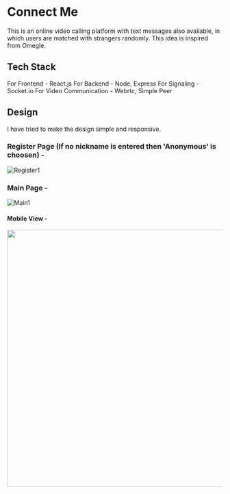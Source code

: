 # Connect Me
This is an online video calling platform with text messages also available, in which users are matched with strangers randomly. This idea is inspired from Omegle.


## Tech Stack
For Frontend - React.js
For Backend - Node, Express
For Signaling - Socket.io
For Video Communication - Webrtc, Simple Peer

## Design
I have tried to make the design simple and responsive.

### Register Page (If no nickname is entered then 'Anonymous' is choosen) -
![Register1](https://user-images.githubusercontent.com/55028717/147203077-cdfa6f63-88c1-4fac-a936-51e27a076703.JPG)

### Main Page - 
![Main1](https://user-images.githubusercontent.com/55028717/147203092-5fb4ef87-d7e7-43e8-a969-683f67613042.JPG)


#### Mobile View -

<p align="center">
  <img src="https://user-images.githubusercontent.com/55028717/147203112-403fcd1e-0861-4870-a71c-c9253fa86ec4.JPG" height=600/>
</p>

